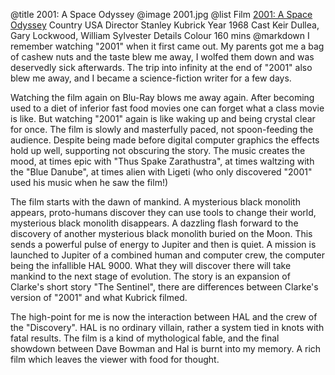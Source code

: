 @title		2001: A Space Odyssey
@image		2001.jpg
@list
Film		[2001: A Space Odyssey](https://www.imdb.com/title/tt0062622/)
Country		USA
Director		Stanley Kubrick
Year		1968
Cast		 Keir Dullea, Gary Lockwood, William Sylvester
Details		Colour 160 mins
@markdown
I remember watching "2001" when it first came out. My parents got me a bag of cashew nuts and the taste blew me away, I wolfed them down and was deservedly sick afterwards. The trip into infinity at the end of "2001" also blew me away, and I became a science-fiction writer for a few days.

Watching the film again on Blu-Ray blows me away again. After becoming used to a diet of inferior fast food movies one can forget what a class movie is like. But watching "2001" again is like waking up and being crystal clear for once. The film is slowly and masterfully paced, not spoon-feeding the audience. Despite being made before digital computer graphics the effects hold up well, supporting not obscuring the story. The music creates the mood, at times epic with "Thus Spake Zarathustra", at times waltzing with the "Blue Danube", at times alien with Ligeti (who only discovered "2001" used his music when he saw the film!)

The film starts with the dawn of mankind. A mysterious black monolith appears, proto-humans discover they can use tools to change their world, mysterious black monolith disappears. A dazzling flash forward to the discovery of another mysterious black monolith buried on the Moon. This sends a powerful pulse of energy to Jupiter and then is quiet. A mission is launched to Jupiter of a combined human and computer crew, the computer being the infallible HAL 9000. What they will discover there will take mankind to the next stage of evolution. The story is an expansion of Clarke's short story "The Sentinel", there are differences between Clarke's version of "2001" and what Kubrick filmed.

The high-point for me is now the interaction between HAL and the crew of the "Discovery". HAL is no ordinary villain, rather a system tied in knots with fatal results. The film is a kind of mythological fable, and the final showdown between Dave Bowman and Hal is burnt into my memory. A rich film which leaves the viewer with food for thought.
